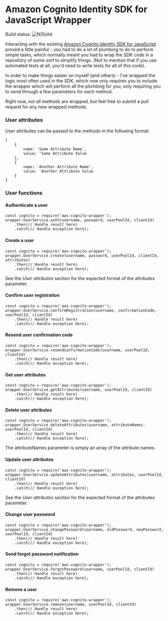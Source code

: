 # Amazon Cognito Identity SDK for JavaScript Wrapper

Build status:
![N|Solid](https://travis-ci.org/CharlTruter/aws-cognito-wrapper.svg?branch=master)

Interacting with the existing [Amazon Cognito Identity SDK for JavaScript](https://github.com/aws/amazon-cognito-identity-js) proved a little painful - you had to do a lot of plumbing to do to perform simple tasks, which normally meant you had to wrap the SDK code in a repository of some sort to simplify things. (Not to mention that if you use automated tests at all, you'd need to write tests for all of this code).

In order to make things easier on myself (and others) - I've wrapped the logic most often used in the SDK, which now only requires you to include the wrapper which will perform all the plumbing for you, only requiring you to send through a few parameters for each method.

Right now, not all methods are wrapped, but feel free to submit a pull request for any new wrapped methods.

### User attributes
User attributes can be passed to the methods in the following format:
```
[
    {
        name: 'Some Attribute Name',
        value: 'Some Attribute Value
    },
    {
        name: 'Another Attribute Name',
        value: 'Another Attribute Value
    }
}
```

### User functions
#### Authenticate a user
```
const cognito = require('aws-cognito-wrapper');
wrapper.UserService.auth(username, password, userPoolId, clientId)
    .then(// Handle result here)
    .catch(// Handle exception here);
```

#### Create a user
```
const cognito = require('aws-cognito-wrapper');
wrapper.UserService.create(username, password, userPoolId, clientId, attributes)
    .then(// Handle result here)
    .catch(// Handle exception here);
```
See the *User attributes* section for the expected format of the attributes parameter.

#### Confirm user registration
```
const cognito = require('aws-cognito-wrapper');
wrapper.UserService.confirmRegistration(username, confirmationCode, userPoolId, clientId)
    .then(// Handle result here)
    .catch(// Handle exception here);
```

#### Resend user confirmation code
```
const cognito = require('aws-cognito-wrapper');
wrapper.UserService.resendConfirmationCode(username, userPoolId, clientId)
    .then(// Handle result here)
    .catch(// Handle exception here);
```

#### Get user attributes
```
const cognito = require('aws-cognito-wrapper');
wrapper.UserService.getAttributes(username, userPoolId, clientId)
    .then(// Handle result here)
    .catch(// Handle exception here);
```

#### Delete user attributes
```
const cognito = require('aws-cognito-wrapper');
wrapper.UserService.deleteAttributes(username, attributeNames, userPoolId, clientId)
    .then(// Handle result here)
    .catch(// Handle exception here);
```
The attributeNames parameter is simply an array of the attribute names.

#### Update user attributes
```
const cognito = require('aws-cognito-wrapper');
wrapper.UserService.updateAttributes(username, attributes, userPoolId, clientId)
    .then(// Handle result here)
    .catch(// Handle exception here);
```
See the *User attributes* section for the expected format of the attributes parameter.

#### Change user password
```
const cognito = require('aws-cognito-wrapper');
wrapper.UserService.changePassword(username, oldPassword, newPassword, userPoolId, clientId)
    .then(// Handle result here)
    .catch(// Handle exception here);
```

#### Send forgot password notification
```
const cognito = require('aws-cognito-wrapper');
wrapper.UserService.forgotPassword(username, userPoolId, clientId)
    .then(// Handle result here)
    .catch(// Handle exception here);
```

#### Remove a user
```
const cognito = require('aws-cognito-wrapper');
wrapper.UserService.remove(username, userPoolId, clientId)
    .then(// Handle result here)
    .catch(// Handle exception here);
```
